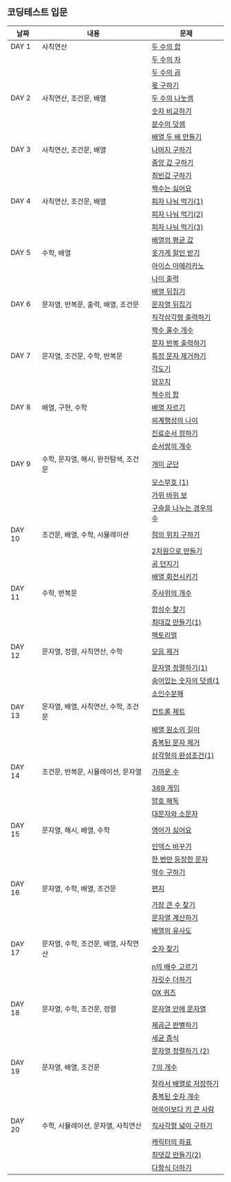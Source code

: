 ## 코딩테스트 입문

| 날짜   | 내용                                 | 문제                                      |
| ------ | ------------------------------------ | ----------------------------------------- |
| DAY 1  | 사칙연산                             | [두 수의 합](./DAY_01/01.js)              |
|        |                                      | [두 수의 차](./DAY_01/02.js)              |
|        |                                      | [두 수의 곱](./DAY_01/03.js)              |
|        |                                      | [몫 구하기](./DAY_01/04.js)               |
| DAY 2  | 사칙연산, 조건문, 배열               | [두 수의 나눗셈](./DAY_02/01.js)          |
|        |                                      | [숫자 비교하기](./DAY_02/02.js)           |
|        |                                      | [분수의 덧셈](./DAY_02/03.js)             |
|        |                                      | [배열 두 배 만들기](./DAY_02/04.js)       |
| DAY 3  | 사칙연산, 조건문, 배열               | [나머지 구하기](./DAY_03/01.js)           |
|        |                                      | [중앙 값 구하기](./DAY_03/02.js)          |
|        |                                      | [최빈값 구하기](./DAY_03/03.js)           |
|        |                                      | [짝수는 싫어요](./DAY_03/04.js)           |
| DAY 4  | 사칙연산, 조건문, 배열               | [피자 나눠 먹기(1)](./DAY_04/01.js)       |
|        |                                      | [피자 나눠 먹기(2)](./DAY_04/02.js)       |
|        |                                      | [피자 나눠 먹기(3)](./DAY_04/03.js)       |
|        |                                      | [배열의 평균 값](./DAY_04/04.js)          |
| DAY 5  | 수학, 배열                           | [옷가게 할인 받기](./DAY_05/01.js)        |
|        |                                      | [아이스 아메리카노](./DAY_05/02.js)       |
|        |                                      | [나이 출력](./DAY_05/03.js)               |
|        |                                      | [배열 뒤집기](./DAY_05/04.js)             |
| DAY 6  | 문자열, 반복문, 출력, 배열, 조건문   | [문자열 뒤집기](./DAY_06/01.js)           |
|        |                                      | [직각삼각형 출력하기](./DAY_06/02.js)     |
|        |                                      | [짝수 홀수 개수](./DAY_06/03.js)          |
|        |                                      | [문자 반복 출력하기](./DAY_06/04.js)      |
| DAY 7  | 문자열, 조건문, 수학, 반복문         | [특정 문자 제거하기](./DAY_07/01.js)      |
|        |                                      | [각도기](./DAY_07/02.js)                  |
|        |                                      | [양꼬치](./DAY_07/03.js)                  |
|        |                                      | [짝수의 합](./DAY_07/04.js)               |
| DAY 8  | 배열, 구현, 수학                     | [배열 자르기](./DAY_08/01.js)             |
|        |                                      | [외계행성의 나이](./DAY_08/02.js)         |
|        |                                      | [진료순서 정하기](./DAY_08/03.js)         |
|        |                                      | [순서쌍의 개수](./DAY_08/04.js)           |
| DAY 9  | 수학, 문자열, 해시, 완전탐색, 조건문 | [개미 군단](./DAY_09/01.js)               |
|        |                                      | [모스부호 (1)](./DAY_09/02.js)            |
|        |                                      | [가위 바위 보](./DAY_09/03.js)            |
|        |                                      | [구슬을 나누는 경우의 수](./DAY_09/04.js) |
| DAY 10 | 조건문, 배열, 수학, 시뮬레이션       | [점의 위치 구하기](./DAY_10/01.js)        |
|        |                                      | [2차원으로 만들기](./DAY_10/02.js)        |
|        |                                      | [공 던지기](./DAY_10/03.js)               |
|        |                                      | [배열 회전시키기](./DAY_10/04.js)         |
| DAY 11 | 수학, 반복문                         | [주사위의 개수](./DAY_11/01.js)           |
|        |                                      | [합성수 찾기](./DAY_11/02.js)             |
|        |                                      | [최대값 만들기(1)](./DAY_11/03.js)        |
|        |                                      | [팩토리얼](./DAY_11/04.js)                |
| DAY 12 | 문자열, 정렬, 사칙연산, 수학         | [모음 제거](./DAY_12/01.js)               |
|        |                                      | [문자열 정렬하기(1)](./DAY_12/02.js)      |
|        |                                      | [숨어있는 숫자의 덧셈(1](./DAY_12/03.js)  |
|        |                                      | [소인수분해](./DAY_12/04.js)              |
| DAY 13 | 문자열, 배열, 사칙연산, 수학, 조건문 | [컨트롤 제트](./DAY_13/01.js)             |
|        |                                      | [배열 원소의 길이](./DAY_13/02.js)        |
|        |                                      | [중복된 문자 제거](./DAY_13/03.js)        |
|        |                                      | [삼각형의 완성조건(1)](./DAY_13/04.js)    |
| DAY 14 | 조건문, 반복문, 시뮬레이션, 문자열   | [가까운 수](./DAY_14/01.js)               |
|        |                                      | [369 게임](./DAY_14/02.js)                |
|        |                                      | [암호 해독](./DAY_14/03.js)               |
|        |                                      | [대문자와 소문자](./DAY_14/04.js)         |
| DAY 15 | 문자열, 해시, 배열, 수학             | [영어가 싫어요](./DAY_15/01.js)           |
|        |                                      | [인덱스 바꾸기](./DAY_15/02.js)           |
|        |                                      | [한 번만 등장한 문자](./DAY_15/03.js)     |
|        |                                      | [약수 구하기](./DAY_15/04.js)             |
| DAY 16 | 문자열, 수학, 배열, 조건문           | [편지](./DAY_16/01.js)                    |
|        |                                      | [가장 큰 수 찾기](./DAY_16/02.js)         |
|        |                                      | [문자열 계산하기](./DAY_16/03.js)         |
|        |                                      | [배열의 유사도](./DAY_16/04.js)           |
| DAY 17 | 문자열, 수학, 조건문, 배열, 사칙연산 | [숫자 찾기](./DAY_17/01.js)               |
|        |                                      | [n의 배수 고르기](./DAY_17/02.js)         |
|        |                                      | [자릿수 더하기](./DAY_17/03.js)           |
|        |                                      | [OX 퀴즈 ](./DAY_17/04.js)                |
| DAY 18 | 문자열, 수학, 조건문, 정렬           | [문자열 안에 문자열](./DAY_18/01.js)      |
|        |                                      | [제곱근 판별하기](./DAY_18/02.js)         |
|        |                                      | [세균 증식](./DAY_18/03.js)               |
|        |                                      | [문자열 정렬하기 (2)](./DAY_18/04.js)     |
| DAY 19 | 문자열, 배열, 조건문                 | [7의 개수](./DAY_19/01.js)                |
|        |                                      | [잘라서 배열로 저장하기](./DAY_19/02.js)  |
|        |                                      | [중복된 숫자 개수](./DAY_19/03.js)        |
|        |                                      | [머쓱이보다 키 큰 사람](./DAY_19/04.js)   |
| DAY 20 | 수학, 시뮬레이션, 문자열, 사칙연산   | [직사각형 넓이 구하기](./DAY_20/01.js)    |
|        |                                      | [캐릭터의 좌표](./DAY_20/02.js)           |
|        |                                      | [최댓값 만들기(2)](./DAY_20/03.js)        |
|        |                                      | [다항식 더하기](./DAY_20/04.js)           |
